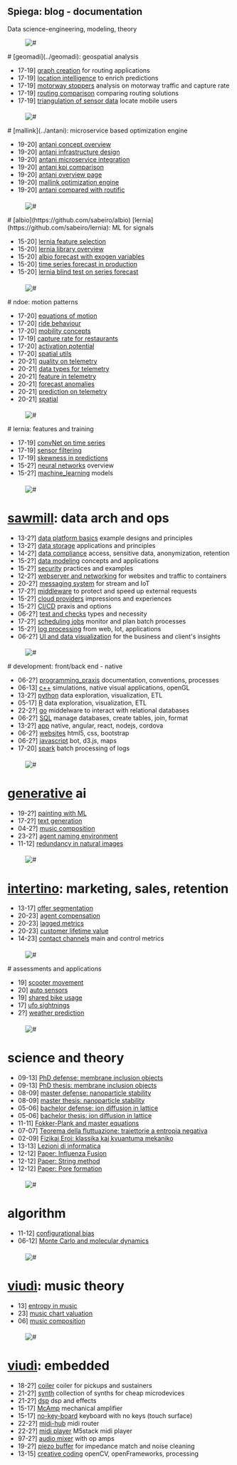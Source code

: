 <!-- blog_main -->
<div class="blog_main"><div class="container">
<div class="row"><div class="col-md-12"><div class="titlepage">
<h2>Spiega: blog - documentation</h2>
<span>Data science-engineering, modeling, theory</span>
</div></div></div>

<!-- geomadi -->
<div class="row">
<div class="col-md-12">
<div class="our_two_box magna_top90">
<div class="row d_flex">
<div class="col-xl-6 col-lg-6 col-md-12 col-sm-12"><div class="our_img"><figure><img src="../f/f_triang/cell_deformation.png" alt="#"/></figure></div></div>
<div class="col-xl-6 col-lg-6 col-md-12 col-sm-12">
<div class="our_text_box">
# [geomadi](../geomadi): geospatial analysis

* 17-19] [graph creation](geomadi_graph.html) for routing applications
* 17-19] [location intelligence](location.html) to enrich predictions
* 17-19] [motorway stoppers](motorway.html) analysis on motorway traffic and capture rate
* 17-19] [routing comparison](route.html) comparing routing solutions
* 17-19] [triangulation of sensor data](triangulation.html) locate mobile users

<div class="post_box padding_bottom1">
<h4 class="flot_left1"></h4>
</div></div></div></div></div></div></div>
<!-- end geomadi -->
<!-- mallink -->
<div class="row">
<div class="col-md-12">
<div class="our_two_box magna_top90">
<div class="row d_flex">
<div class="col-xl-6 col-lg-6 col-md-12 col-sm-12"><div class="our_img"><figure><img src="../f/f_ops/antani_frontend.png" alt="#"/></figure></div></div>
<div class="col-xl-6 col-lg-6 col-md-12 col-sm-12">
<div class="our_text_box">
# [mallink](../antani): microservice based optimization engine

* 19-20] [antani concept overview](antani_concept.html) 
* 19-20] [antani infrastructure design](antani_infra.html)
* 19-20] [antani microservice integration](antani_integration.html) 
* 19-20] [antani kpi comparison](antani_kpi.html)
* 19-20] [antani overview page](antani_overview.html)
* 19-20] [mallink optimization engine](mallink_engine.html)
* 19-20] [antani compared with routific](routific.html)

<div class="post_box padding_bottom1"><h4 class="flot_left1"></h4></div>
</div></div></div></div></div></div>
<!-- end mallink -->
<!-- albio -->
<div class="row">
<div class="col-md-12">
<div class="our_two_box magna_top90">
<div class="row d_flex">
<div class="col-xl-6 col-lg-6 col-md-12 col-sm-12"><div class="our_img"><figure><img src="../f/f_mot/stat_prop.png" alt="#"/></figure></div></div>
<div class="col-xl-6 col-lg-6 col-md-12 col-sm-12">
<div class="our_text_box">
# [albio](https://github.com/sabeiro/albio) [lernia](https://github.com/sabeiro/lernia): ML for signals

* 15-20] [lernia feature selection](lernia_feature.html)
* 15-20] [lernia library overview](lernia.html)
* 15-20] [albio forecast with exogen variables](prediction.html)
* 15-20] [time series forecast in production](series_prod.html)
* 15-20] [lernia blind test on series forecast](blindtest.html)

<div class="post_box padding_bottom1">
<h4 class="flot_left1"></h4>
</div></div></div></div></div></div></div>
<!-- end mallink -->
<!-- ndoe -->
<div class="row">
<div class="col-md-12">
<div class="our_two_box magna_top90">
<div class="row d_flex">
<div class="col-xl-6 col-lg-6 col-md-12 col-sm-12"><div class="our_img"><figure><img src="../f/f_mov/dens_traj3.png" alt="#"/></figure></div></div>
<div class="col-xl-6 col-lg-6 col-md-12 col-sm-12">
<div class="our_text_box">
# ndoe: motion patterns

* 17-20] [equations of motion](motion.html)
* 17-20] [ride behaviour](ride.html)
* 17-20] [mobility concepts](commercial.html)
* 17-19] [capture rate for restaurants](restaurant.html)
* 17-20] [activation potential](activation.html)
* 17-20] [spatial utils](geo.html)
* 20-21] [quality on telemetry](data_quality.html)
* 20-21] [data types for telemetry](data_sets.html)
* 20-21] [feature in telemetry](feature_relevance.html)
* 20-21] [forecast anomalies](forecast.html)
* 20-21] [prediction on telemetry](prediction_telemetry.html)
* 20-21] [spatial](spatial.html)

<div class="post_box padding_bottom1"><h4 class="flot_left1"></h4></div>
</div></div></div></div></div></div>
<!-- end ndoe -->
<!-- lernia -->
<div class="row">
<div class="col-md-12">
<div class="our_two_box magna_top90">
<div class="row d_flex">
<div class="col-xl-6 col-lg-6 col-md-12 col-sm-12"><div class="our_img"><figure><img src="../f/f_mot/weather_feature.png" alt="#"/></figure></div></div>
<div class="col-xl-6 col-lg-6 col-md-12 col-sm-12">
<div class="our_text_box">
# lernia: features and training

* 17-19] [convNet on time series](traffic_motorway.html)
* 17-19] [sensor filtering](train_mapping.html)
* 17-19] [skewness in predictions](train_reference.html)
* 15-2?] [neural networks](neural_networks.html) overview
* 15-2?] [machine_learning](neural_networks.html) models

<div class="post_box padding_bottom1"><h4 class="flot_left1"></h4></div>
</div></div></div></div></div></div>
<!-- end mallink -->
<!-- sawmill -->
<div class="row">
<div class="col-md-12">
<div class="our_two_box magna_top90">
<div class="row d_flex">
<div class="col-xl-6 col-lg-6 col-md-12 col-sm-12"><div class="our_img"><figure><img src="../f/f_sawmill/sawmill_log.jpg" alt="#"/></figure></div></div>
<div class="col-xl-6 col-lg-6 col-md-12 col-sm-12">
<div class="our_text_box">

# [sawmill](../intertino): data arch and ops

* 13-2?] [data platform basics](data_platform.html) example designs and principles
* 13-2?] [data storage](data_storage.html) applications and principles
* 14-2?] [data compliance](data_compliance.html) access, sensitive data, anonymization, retention
* 15-2?] [data modeling](data_modeling.html) concepts and applications
* 15-2?] [security](security.html) practices and examples
* 12-2?] [webserver and networking](webserver.html) for websites and traffic to containers
* 20-2?] [messaging system](messaging.html) for stream and IoT
* 17-2?] [middleware](middleware.html) to protect and speed up external requests
* 15-2?] [cloud providers](cloud_provider.html) impressions and experiences
* 15-2?] [CI/CD](deployment.html) praxis and options
* 06-2?] [test and checks](testing.html) types and necessity
* 17-2?] [scheduling jobs](scheduler.html) monitor and plan batch processes
* 15-2?] [log processing](logs_proc.html) from web, Iot, applications
* 06-2?] [UI and data visualization](data_viz.html) for the business and client's insights

<div class="post_box padding_bottom1">
<h4 class="flot_left1"></h4>
</div></div></div></div></div></div></div>
<!-- end sawmill -->
<!-- dev -->
<div class="row">
<div class="col-md-12">
<div class="our_two_box magna_top90">
<div class="row d_flex">
<div class="col-xl-6 col-lg-6 col-md-12 col-sm-12"><div class="our_img"><figure><img src="../f/f_sawmill/dev_log.jpg" alt="#"/></figure></div></div>
<div class="col-xl-6 col-lg-6 col-md-12 col-sm-12">
<div class="our_text_box">
# development: front/back end - native

* 06-2?] [programming_praxis](praxis.html) documentation, conventions, processes
* 06-13] [c++](cplusplus.html) simulations, native visual applications, openGL
* 13-2?] [python](python.html) data exploration, visualization, ETL
* 05-17] [R](R.html) data exploration, visualization, ETL
* 22-2?] [go](go.html) middelware to interact with relational databases
* 06-2?] [SQL](sql.html) manage databases, create tables, join, format
* 13-2?] [app](app.html) native, angular, react, nodejs, cordova
* 06-2?] [websites](websites.html) html5, css, bootstrap
* 06-2?] [javascript](javascript.html) bot, d3.js, maps
* 17-20] [spark](spark.html) batch processing of logs

<div class="post_box padding_bottom1">
<h4 class="flot_left1"></h4>
</div></div></div></div></div></div></div>
<!-- end dev -->
<!-- gen -->
<div class="row">
<div class="col-md-12">
<div class="our_two_box magna_top90">
<div class="row d_flex">
<div class="col-xl-6 col-lg-6 col-md-12 col-sm-12"><div class="our_img"><figure><img src="../f/f_gen/gen_cover.jpg" alt="#"/></figure></div></div>
<div class="col-xl-6 col-lg-6 col-md-12 col-sm-12">
<div class="our_text_box">

# [generative](../viaggi/p/ai_gen.html) ai

* 19-2?] [painting with ML](generative.html)
* 17-2?] [text generation](text_gen.html)
* 04-2?] [music composition](music_composition.html)
* 23-2?] [agent naming environment](agent_naming.html)
* 11-12] [redundancy in natural images](../Fiziko/NaturalImages.pdf)

<div class="post_box padding_bottom1">
<h4 class="flot_left1"></h4>
</div></div></div></div></div></div></div>
<!-- end gen -->
<!-- intertino -->
<div class="row">
<div class="col-md-12">
<div class="our_two_box magna_top90">
<div class="row d_flex">
<div class="col-xl-6 col-lg-6 col-md-12 col-sm-12"><div class="our_img"><figure><img src="../f/f_intertino/CommEmo1.png" alt="#"/></figure></div></div>
<div class="col-xl-6 col-lg-6 col-md-12 col-sm-12">
<div class="our_text_box">

# [intertino](../intertino): marketing, sales, retention

* 13-17] [offer segmentation](offer_segmentation.html)
* 20-23] [agent compensation](agent_compensation.html)
* 20-23] [lagged metrics](lagged_metrics.html)
* 20-23] [customer lifetime value](customer_lifetime.html)
* 14-23] [contact channels](contact_channel.html) main and control metrics

<div class="post_box padding_bottom1">
<h4 class="flot_left1"></h4>
</div></div></div></div></div></div></div>
<!-- end intertino -->
<!-- assesment -->
<div class="row">
<div class="col-md-12">
<div class="our_two_box magna_top90">
<div class="row d_flex">
<div class="col-xl-6 col-lg-6 col-md-12 col-sm-12"><div class="our_img"><figure><img src="../talk/assessment/scooter/fig/area_shift.png" alt="#"/></figure></div></div>
<div class="col-xl-6 col-lg-6 col-md-12 col-sm-12">
<div class="our_text_box">
# assessments and applications

* 19] [scooter movement](../talk/assessment/scooter/)
* 20] [auto sensors](../talk/assessment/auto/)
* 19] [shared bike usage](../talk/assessment/bike/)
* 17] [ufo sightnings](../talk/assessment/ufo/)
* 2?] [weather prediction](../talk/assessment/weather/)

<div class="post_box padding_bottom1">
<h4 class="flot_left1"></h4>
</div></div></div></div></div></div></div>
<!-- end assessment -->
<!-- theo -->
<div class="row">
<div class="col-md-12">
<div class="our_two_box magna_top90">
<div class="row d_flex">
<div class="col-xl-6 col-lg-6 col-md-12 col-sm-12"><div class="our_img"><figure><img src="../f/f_stage/logo_theo.png" alt="#"/></figure></div></div>
<div class="col-xl-6 col-lg-6 col-md-12 col-sm-12">
<div class="our_text_box">

# science and theory

* 09-13] [PhD defense: membrane inclusion objects](../Fiziko/Defense.pdf)
* 09-13] [PhD thesis: membrane inclusion objects](../Fiziko/phd_thesis.pdf)
* 08-09] [master defense: nanoparticle stability](../Fiziko/master_defense.pdf)
* 08-09] [master thesis: nanoparticle stability](../Fiziko/master_thesis.pdf)
* 05-06] [bachelor defense: ion diffusion in lattice](../Fiziko/bachelor_defense.pdf)
* 05-06] [bachelor thesis: ion diffusion in lattice](../Fiziko/bacholor_thesis.pdf)
* 11-11] [Fokker-Plank and master equations](../Fiziko/FokkerPlank.pdf)
* 07-07] [Teorema della fluttuazione: traiettorie a entropia negativa](../Fiziko/Fluttuazione.png)
* 02-09] [Fizikaj Eroj: klassika kaj kvuantuma mekaniko](../Fiziko/Fiziko.pdf)
* 13-13] [Lezioni di informatica](../Fiziko/LezioniInf/PresBase.pdf)
* 12-12] [Paper: Influenza Fusion](http://www.plosone.org/article/info\%3Adoi\%2F10.1371\%2Fjournal.pone.0038302)
* 12-12] [Paper: String method](ttp://journals.aps.org/prl/abstract/10.1103/PhysRevLett.108.228103) 
* 12-12] [Paper: Pore formation](http://www.sciencedirect.com/science/article/pii/S0009308414001017)


<div class="post_box padding_bottom1">
<h4 class="flot_left1"></h4>
</div></div></div></div></div></div></div>
<!-- end theo -->
<!-- algo -->
<div class="row">
<div class="col-md-12">
<div class="our_two_box magna_top90">
<div class="row d_flex">
<div class="col-xl-6 col-lg-6 col-md-12 col-sm-12"><div class="our_img"><figure><img src="../f/f_theo/NpConfBiasSketch.png" alt="#"/></figure></div></div>
<div class="col-xl-6 col-lg-6 col-md-12 col-sm-12">
<div class="our_text_box">

# algorithm 

* 11-12] [configurational bias](monte_carlo.html)
* 06-12] [Monte Carlo and molecular dynamics](doc_allink/)

<div class="post_box padding_bottom1">
<h4 class="flot_left1"></h4>
</div></div></div></div></div></div></div>
<!-- end algo -->
<!-- viudi -->
<div class="row">
<div class="col-md-12">
<div class="our_two_box magna_top90">
<div class="row d_flex">
<div class="col-xl-6 col-lg-6 col-md-12 col-sm-12"><div class="our_img"><figure><img src="../f/f_viudi/DistCanzoni.png" alt="#"/></figure></div></div>
<div class="col-xl-6 col-lg-6 col-md-12 col-sm-12">
<div class="our_text_box">

# [viudì](../viudi): music theory

* 13] [entropy in music](music_entropy.html)
* 23] [music chart valuation](music_evaluation.html)
* 06] [music composition](music_composition.html)

<div class="post_box padding_bottom1">
<h4 class="flot_left1"></h4>
</div></div></div></div></div></div></div>
<!-- end viudi -->

<!-- embedded -->
<div class="row">
<div class="col-md-12">
<div class="our_two_box magna_top90">
<div class="row d_flex">
<div class="col-xl-6 col-lg-6 col-md-12 col-sm-12"><div class="our_img"><figure><img src="../f/f_viudi/VioPreBasetta2.JPG" alt="#"/></figure></div></div>
<div class="col-xl-6 col-lg-6 col-md-12 col-sm-12">
<div class="our_text_box">

# [viudì](../viudi): embedded

* 18-2?] [coiler](coiler.html) coiler for pickups and sustainers
* 21-2?] [synth](synth.html) collection of synths for cheap microdevices
* 21-2?] [dsp](dsp.html) dsp and effects
* 15-17] [McAmp](mc_amp.html) mechanical amplifier
* 15-17] [no-key-board](no_key_board.html) keyboard with no keys (touch surface)
* 22-2?] [midi-hub](midi_hub.html) midi router
* 22-2?] [midi player](midi_player.html) M5stack midi player
* 97-2?] [audio mixer](audio_mixer.html) with op amps
* 19-2?] [piezo buffer](piezo_buffer.html) for impedance match and noise cleaning
* 13-15] [creative coding](creative_coding) openCV, openFrameworks, processing

<div class="post_box padding_bottom1">
<h4 class="flot_left1"></h4>
</div></div></div></div></div></div></div>
<!-- end embedded -->

</div></div>
